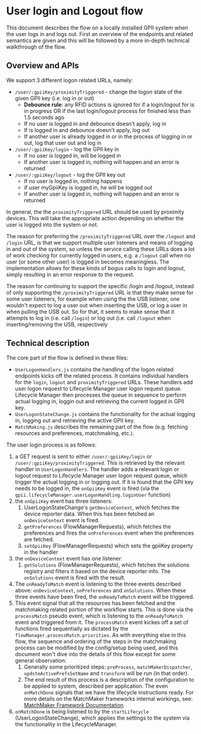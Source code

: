 # User login and Logout flow

This document describes the flow on a locally installed GPII system when the user logs in and logs out. First an
overview of the endpoints and related semantics are given and this will be followed by a more in-depth technical
walkthrough of the flow.

## Overview and APIs

We support 3 different logon related URLs, namely:

* `/user/:gpiiKey/proximityTriggered` - change the logon state of the given GPII key (i.e. log in or out)
  * **Debounce rule**: any RFID actions is ignored for <myGpiiKey> if a login/logout for <myGpiiKey> is in progress OR
    if the last login/logout process for <myGpiiKey> finished less than 1.5 seconds ago
  * If no user is logged in and debounce doesn't apply, log in <myGpiiKey>
  * If <myGpiiKey> is logged in and debounce doesn't apply, log out <myGpiiKey>
  * If another user is already logged in or in the process of logging in or out, log that user out and log in
    <myGpiiKey>
* `/user/:gpiiKey/login` - log the GPII key in
  * If no user is logged in, <myGpiiKey> will be logged in
  * If another user is logged in, nothing will happen and an error is returned
* `/user/:gpiiKey/logout` - log the GPII key out
  * If no user is logged in, nothing happens
  * if user myGpiiKey is logged in, he will be logged out
  * If another user is logged in, nothing will happen and an error is returned

In general, the the `proximityTriggered` URL should be used by proximity devices. This will take the appropriate action
depending on whether the user is logged into the system or not.

The reason for preferring the `/proximityTriggered` URL over the `/logout` and `/login` URL, is that we support multiple
user listeners and means of logging in and out of the system, so unless the service calling these URLs does a lot of
work checking for currently logged in users, e.g. a `/logout` call when no user (or some other user) is logged in
becomes meaningless. The implementation allows for these kinds of bogus calls to login and logout, simply resulting in
an error response to the request.

The reason for continuing to support the specific /login and /logout, instead of only supporting the
`/proximityTriggered` URL is that they make sense for some user listeners, for example when using the the USB listener,
one wouldn't expect to log a user out when inserting the USB, or log a user in when pulling the USB out. So for that, it
seems to make sense that it attempts to log in (i.e. call `/login`) or log out (i.e. call `/logout` when
inserting/removing the USB, respectively

## Technical description

The core part of the flow is defined in these files:

* `UserLogonHandlers.js` contains the handling of the logon related endpoints kicks off the related process. It
  contains individual handlers for the `login`, `logout` and `proximityTriggered` URLs. These handlers add user logon
  request to Lifecycle Manager user logon request queue. Lifecycle Manager then processes the queue in sequence to
  perform actual logging in, loggin out and retrieving the current logged in GPII key.
* `UserLogonStateChange.js` contains the functionality for the actual logging in, logging out and retrieving the active
  GPII key.
* `MatchMaking.js` describes the remaining part of the flow (e.g. fetching resources and preferences, matchmaking,
  etc.).

The user login process is as follows:

1. a GET request is sent to either `/user/:gpiiKey/login` or `/user/:gpiiKey/proximityTriggered`. This is retrieved by
   the relevant handler in `UserLogonHandlers`. The handler adds a relevant login or logout request to Lifecycle
   Manager user logon request queue, which trigger the actual logging in or logging out. If it is found that the GPII
   key needs to be logged in, the `onGpiiKey` event is fired (via the
   `gpii.lifecycleManager.userLogonHandling.loginUser` function)
2. the `onGpiiKey` event has three listeners:
   1. UserLogonStateChange's `getDeviceContext`, which fetches the device reporter data. When this has been fetched an
      `onDeviceContext` event is fired.
   2. `getPreferences` (FlowManagerRequests), which fetches the preferences and fires the `onPreferences` event when the
      preferences are fetched.
   3. `setGpiiKey` (FlowManagerRequests) which sets the gpiiKey property in the handler
3. the `onDeviceContext` event has one listener:
   1. `getSolutions` (FlowManagerRequests), which fetches the solutions registry and filters it based on the device
      reporter info. The `onSolutions` event is fired with the result.
4. The `onReadyToMatch` event is listening to the three events described above: `onDeviceContext`, `onPreferences` and
   `onSolutions`. When these three events have been fired, the `onReadyToMatch` event will be triggered.
5. This event signal that all the resources has been fetched and the matchmaking related portion of the workflow starts.
   This is done via the `processMatch` pseudo event, which is listening to the `onReadyToMatch` event and triggered from
   it. The `processMatch` event kickes off a set of functions fired sequentially as dictated by the
   `flowManager.processMatch.priorities`. As with everything else in this flow, the sequence and ordering of the steps
   in the matchmaking process can be modified by the config/setup being used, and this document won't dive into the
   details of this flow except for some general observation:
   1. Generally some prioritized steps: `preProcess`, `matchMakerDispatcher`, `updsteActivePrefsSetName` and `transform` will
      be run (in that order).
   2. The end result of this process is a description of the configuration to be applied to system, described per
      application. The even `onMatchDone` signals that we have the lifecycle instructions ready. For more details on the
      MatchMaker frameworks internal workings, see: [MatchMaker Framework Documentation](MatchMakerFramework.md)
6. `onMatchDone` is being listened to by the `startLifecycle` (UserLogonStateChange), which applies the settings to the
   system via the functionality in the LifecycleManager.
